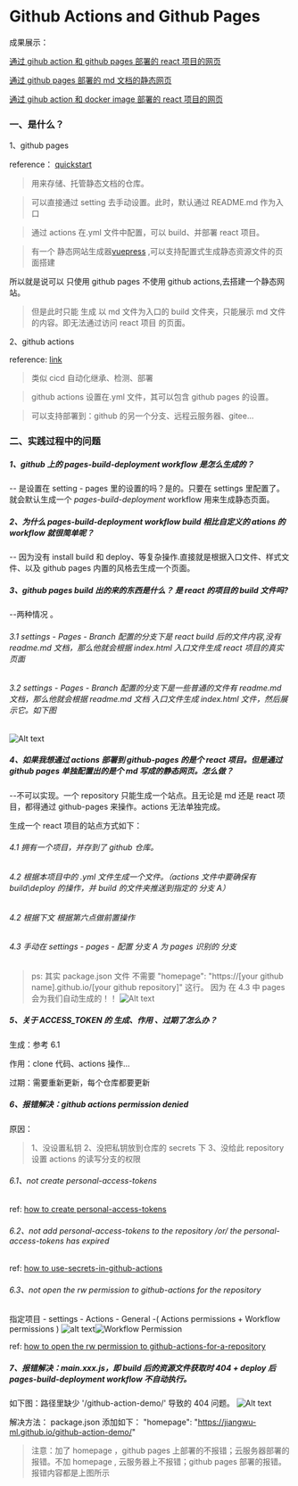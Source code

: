 # Github Actions and Github Pages

成果展示：

[通过 gihub action 和 github pages 部署的 react 项目的网页](https://jiangwu-ml.github.io/github-action-demo/)

[通过 github pages 部署的 md 文档的静态网页](https://jiangwu-ml.github.io/market/)

[通过 gihub action 和 docker image 部署的 react 项目的网页](http://123.60.160.90:8089/)

### 一、是什么？

1、github pages

reference： [quickstart](https://docs.github.com/zh/pages/quickstart)

> 用来存储、托管静态文档的仓库。

> 可以直接通过 setting 去手动设置。此时，默认通过 README.md 作为入口

> 通过 actions 在.yml 文件中配置，可以 build、并部署 react 项目。

> 有一个 静态网站生成器[vuepress](https://vuepress.vuejs.org/zh/guide/#%E5%AE%83%E6%98%AF%E5%A6%82%E4%BD%95%E5%B7%A5%E4%BD%9C%E7%9A%84) ,可以支持配置式生成静态资源文件的页面搭建

所以就是说可以 只使用 github pages 不使用 github actions,去搭建一个静态网站。

> 但是此时只能 生成 以 md 文件为入口的 build 文件夹，只能展示 md 文件的内容。即无法通过访问 react 项目 的页面。

2、github actions

reference: [link](https://docs.github.com/zh/pages/getting-started-with-github-pages/configuring-a-publishing-source-for-your-github-pages-site#%E4%BD%BF%E7%94%A8%E8%87%AA%E5%AE%9A%E4%B9%89-github-actions-%E5%B7%A5%E4%BD%9C%E6%B5%81%E8%BF%9B%E8%A1%8C%E5%8F%91%E5%B8%83)

> 类似 cicd 自动化继承、检测、部署

> github actions 设置在.yml 文件，其可以包含 github pages 的设置。

> 可以支持部署到：github 的另一个分支、远程云服务器、gitee...

### 二、实践过程中的问题

##### 1、github 上的 pages-build-deployment workflow 是怎么生成的？

-- 是设置在 setting - pages 里的设置的吗？是的。只要在 settings 里配置了。就会默认生成一个 _pages-build-deployment_ workflow 用来生成静态页面。

##### 2、为什么 pages-build-deployment workflow build 相比自定义的 ations 的 workflow 就很简单呢？

-- 因为没有 install build 和 deploy、等复杂操作.直接就是根据入口文件、样式文件、以及 github pages 内置的风格去生成一个页面。

##### 3、github pages build 出的来的东西是什么？ 是 react 的项目的 build 文件吗?

--两种情况 。

###### 3.1 settings - Pages - Branch 配置的分支下是 react build 后的文件内容,没有 readme.md 文档，那么他就会根据 index.html 入口文件生成 react 项目的真实页面

###### 3.2 settings - Pages - Branch 配置的分支下是一些普通的文件有 readme.md 文档，那么他就会根据 readme.md 文档 入口文件生成 index.html 文件，然后展示它。如下图

![Alt text](./Images/github-pages-build.png)

##### 4、如果我想通过 actions 部署到 github-pages 的是个 react 项目。但是通过 github pages 单独配置出的是个 md 写成的静态网页。怎么做？

--不可以实现。一个 repository 只能生成一个站点。且无论是 md 还是 react 项目，都得通过 github-pages 来操作。actions 无法单独完成。

生成一个 react 项目的站点方式如下：

###### 4.1 拥有一个项目，并存到了 github 仓库。

###### 4.2 根据本项目中的 .yml 文件生成一个文件。（actions 文件中要确保有 build\deploy 的操作，并 build 的文件夹推送到指定的 分支 A）

###### 4.2 根据下文 根据第六点做前置操作

###### 4.3 手动在 settings - pages - 配置 分支 A 为 pages 识别的 分支

> ps: 其实 package.json 文件 不需要 "homepage": "https://[your github name].github.io/[your github repository]" 这行。
> 因为 在 4.3 中 pages 会为我们自动生成的！！
> ![Alt text](images/imageQ4.png)

##### 5、关于 ACCESS_TOKEN 的 生成、作用 、过期了怎么办？

生成：参考 6.1

作用：clone 代码、actions 操作...

过期：需要重新更新，每个仓库都要更新

##### 6、报错解决：github actions permission denied

原因：

> 1、没设置私钥
> 2、没把私钥放到仓库的 secrets 下
> 3、没给此 repository 设置 actions 的读写分支的权限

###### 6.1、not create personal-access-tokens

ref: [how to create personal-access-tokens](https://docs.github.com/en/authentication/keeping-your-account-and-data-secure/managing-your-personal-access-tokens#creating-a-personal-access-token-classic)

###### 6.2、not add personal-access-tokens to the repository /or/ the personal-access-tokens has expired

ref: [how to use-secrets-in-github-actions](https://docs.github.com/zh/actions/security-guides/using-secrets-in-github-actions)

###### 6.3、not open the rw permission to github-actions for the repository

指定项目 - settings - Actions - General -( Actions permissions + Workflow permissions )
![alt text](Images/image_workfowPermission_permission.png)![Workflow Permission](Images/image_actionsPermission_permission.png)

ref: [how to open the rw permission to github-actions-for-a-repository](https://docs.github.com/en/repositories/managing-your-repositorys-settings-and-features/enabling-features-for-your-repository/managing-github-actions-settings-for-a-repository)

##### 7、报错解决：main.xxx.js，即 build 后的资源文件获取时 404 + deploy 后 pages-build-deployment workflow 不自动执行。

如下图：路径里缺少 '/github-action-demo/' 导致的 404 问题。
![Alt text](Images/image-404.png)

解决方法：
package.json 添加如下：
"homepage": "https://jiangwu-ml.github.io/github-action-demo/"

> 注意：加了 homepage ，github pages 上部署的不报错；云服务器部署的报错。不加 homepage , 云服务器上不报错；github pages 部署的报错。报错内容都是上图所示
